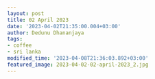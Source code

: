 ```yaml
---
layout: post
title: 02 April 2023
date: '2023-04-02T21:35:00.004+03:00'
author: Dedunu Dhananjaya
tags:
- coffee
- sri lanka
modified_time: '2023-04-08T21:36:03.892+03:00'
featured_image: 2023-04-02-02-april-2023_2.jpg
---
```


